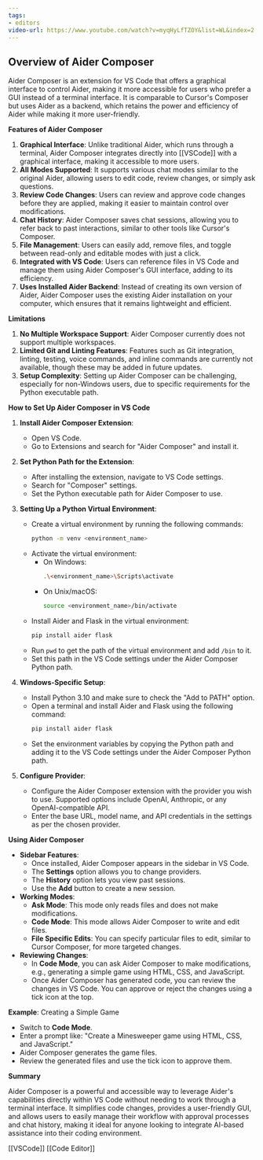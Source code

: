 ```yaml
---
tags:
- editors
video-url: https://www.youtube.com/watch?v=myqHyLfTZOY&list=WL&index=2
---
```

## **Overview of Aider Composer**

Aider Composer is an extension for VS Code that offers a graphical interface to control Aider, making it more accessible for users who prefer a GUI instead of a terminal interface. It is comparable to Cursor's Composer but uses Aider as a backend, which retains the power and efficiency of Aider while making it more user-friendly.

**Features of Aider Composer**

1. **Graphical Interface**: Unlike traditional Aider, which runs through a terminal, Aider Composer integrates directly into [[VSCode]] with a graphical interface, making it accessible to more users.
2. **All Modes Supported**: It supports various chat modes similar to the original Aider, allowing users to edit code, review changes, or simply ask questions.
3. **Review Code Changes**: Users can review and approve code changes before they are applied, making it easier to maintain control over modifications.
4. **Chat History**: Aider Composer saves chat sessions, allowing you to refer back to past interactions, similar to other tools like Cursor's Composer.
5. **File Management**: Users can easily add, remove files, and toggle between read-only and editable modes with just a click.
6. **Integrated with VS Code**: Users can reference files in VS Code and manage them using Aider Composer's GUI interface, adding to its efficiency.
7. **Uses Installed Aider Backend**: Instead of creating its own version of Aider, Aider Composer uses the existing Aider installation on your computer, which ensures that it remains lightweight and efficient.

**Limitations**

1. **No Multiple Workspace Support**: Aider Composer currently does not support multiple workspaces.
2. **Limited Git and Linting Features**: Features such as Git integration, linting, testing, voice commands, and inline commands are currently not available, though these may be added in future updates.
3. **Setup Complexity**: Setting up Aider Composer can be challenging, especially for non-Windows users, due to specific requirements for the Python executable path.

**How to Set Up Aider Composer in VS Code**

1. **Install Aider Composer Extension**:
   - Open VS Code.
   - Go to Extensions and search for "Aider Composer" and install it.

2. **Set Python Path for the Extension**:
   - After installing the extension, navigate to VS Code settings.
   - Search for "Composer" settings.
   - Set the Python executable path for Aider Composer to use.

3. **Setting Up a Python Virtual Environment**:
   - Create a virtual environment by running the following commands:
     ```sh
     python -m venv <environment_name>
     ```
   - Activate the virtual environment:
     - On Windows:
       ```sh
       .\<environment_name>\Scripts\activate
       ```
     - On Unix/macOS:
       ```sh
       source <environment_name>/bin/activate
       ```
   - Install Aider and Flask in the virtual environment:
     ```sh
     pip install aider flask
     ```
   - Run `pwd` to get the path of the virtual environment and add `/bin` to it.
   - Set this path in the VS Code settings under the Aider Composer Python path.

4. **Windows-Specific Setup**:
   - Install Python 3.10 and make sure to check the "Add to PATH" option.
   - Open a terminal and install Aider and Flask using the following command:
     ```sh
     pip install aider flask
     ```
   - Set the environment variables by copying the Python path and adding it to the VS Code settings under the Aider Composer Python path.

5. **Configure Provider**:
   - Configure the Aider Composer extension with the provider you wish to use. Supported options include OpenAI, Anthropic, or any OpenAI-compatible API.
   - Enter the base URL, model name, and API credentials in the settings as per the chosen provider.

**Using Aider Composer**

- **Sidebar Features**:
  - Once installed, Aider Composer appears in the sidebar in VS Code.
  - The **Settings** option allows you to change providers.
  - The **History** option lets you view past sessions.
  - Use the **Add** button to create a new session.
- **Working Modes**:
  - **Ask Mode**: This mode only reads files and does not make modifications.
  - **Code Mode**: This mode allows Aider Composer to write and edit files.
  - **File Specific Edits**: You can specify particular files to edit, similar to Cursor Composer, for more targeted changes.
- **Reviewing Changes**:
  - In **Code Mode**, you can ask Aider Composer to make modifications, e.g., generating a simple game using HTML, CSS, and JavaScript.
  - Once Aider Composer has generated code, you can review the changes in VS Code. You can approve or reject the changes using a tick icon at the top.

**Example**: Creating a Simple Game
- Switch to **Code Mode**.
- Enter a prompt like: "Create a Minesweeper game using HTML, CSS, and JavaScript."
- Aider Composer generates the game files.
- Review the generated files and use the tick icon to approve them.

**Summary**

Aider Composer is a powerful and accessible way to leverage Aider's capabilities directly within VS Code without needing to work through a terminal interface. It simplifies code changes, provides a user-friendly GUI, and allows users to easily manage their workflow with approval processes and chat history, making it ideal for anyone looking to integrate AI-based assistance into their coding environment.

[[VSCode]]  [[Code Editor]]